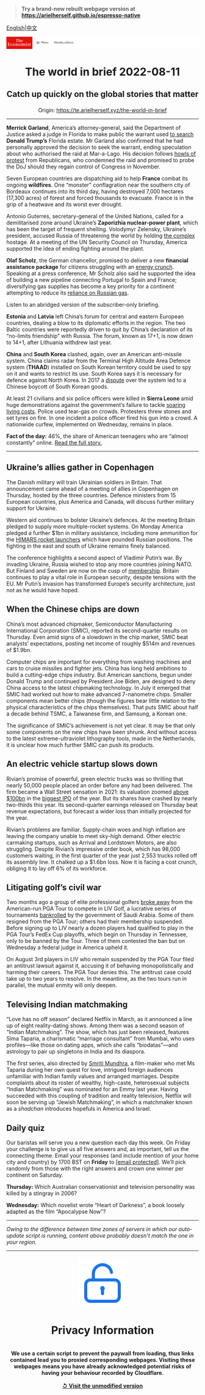 > **Try a brand-new rebuilt webpage version at https://arielherself.github.io/espresso-native**

[English](https://github.com/arielherself/espresso/blob/main/README.md)|[中文](https://github-com.translate.goog/arielherself/espresso/blob/main/README.md?_x_tr_sl=en&_x_tr_tl=zh-CN&_x_tr_hl=zh-CN&_x_tr_pto=wapp)



![The Economist](menubar.png)

# <p align="center">The world in brief 2022-08-11</p>

## <p align="center">Catch up quickly on the global stories that matter</p>

<p align="center">Origin: <a href="https://te.arielherself.xyz/the-world-in-brief">https://te.arielherself.xyz/the-world-in-brief</a><hr>

<strong>Merrick Garland</strong>, America’s attorney-general, said the Department of Justice asked a judge in Florida to make public the warrant used [to search](https://te.arielherself.xyz/united-states/2022/08/09/an-fbi-raid-on-donald-trumps-home-ignites-a-political-firestorm) <strong>Donald Trump’s</strong> Florida estate. Mr Garland also confirmed that he had personally approved the decision to seek the warrant, ending speculation about who authorised the raid at Mar-a-Lago. His decision follows [howls of protest](https://te.arielherself.xyz/united-states/2022/08/10/the-raid-on-mar-a-lago-could-shake-americas-foundations) from Republicans, who condemned the raid and promised to probe the DoJ should they regain control of Congress in November.

Seven European countries are dispatching aid to help <strong>France </strong>combat its ongoing <strong>wildfires</strong>. One “monster” conflagration near the southern city of Bordeaux continues into its third day, having destroyed 7,000 hectares (17,300 acres) of forest and forced thousands to evacuate. France is in the grip of a heatwave and its worst ever drought.

Antonio Guterres, secretary-general of the United Nations, called for a demilitarised zone around Ukraine’s <strong>Zaporizhia nuclear-power plant</strong>, which has been the target of frequent shelling. Volodymyr Zelensky, Ukraine’s president, accused Russia of threatening the world by holding [the complex](https://te.arielherself.xyz/by-invitation/2022/06/16/nuclear-plants-could-become-dirty-bombs-in-ukraine-warns-serhii-plokhy) hostage. At a meeting of the UN Security Council on Thursday, America supported the idea of ending fighting around the plant.

<strong>Olaf Scholz</strong>, the German chancellor, promised to deliver a new <strong>financial assistance package</strong> for citizens struggling with an [energy crunch](https://te.arielherself.xyz/finance-and-economics/2022/06/30/can-europe-keep-the-lights-on-this-winter). Speaking at a press conference, Mr Scholz also said he supported the idea of building a new pipeline connecting Portugal to Spain and France; diversifying gas supplies has become a key priority for a continent attempting to reduce its [reliance on Russian gas](https://te.arielherself.xyz/europe/2022/07/11/europe-is-preparing-for-russian-gas-to-be-cut-off-this-winter).

Listen to an abridged version of the subscriber-only briefing.

<strong>Estonia </strong>and <strong>Latvia</strong> left China’s forum for central and eastern European countries, dealing a blow to its diplomatic efforts in the region. The two Baltic countries were reportedly driven to quit by China’s declaration of its “no-limits friendship” with Russia. The forum, known as 17+1, is now down to 14+1, after Lithuania withdrew last year.

<strong>China</strong> and <strong>South Korea</strong> clashed, again, over an American anti-missile system. China claims radar from the Terminal High Altitude Area Defence system (<strong>THAAD</strong>) installed on South Korean territory could be used to spy on it and wants to restrict its use. South Korea says it is necessary for defence against North Korea. In 2017 a [dispute](https://te.arielherself.xyz/asia/2017/03/23/why-china-is-wrong-to-be-furious-about-thaad) over the system led to a Chinese boycott of South Korean goods.

At least 21 civilians and six police officers were killed in <strong>Sierra Leone </strong>amid huge demonstrations against the government’s failure to tackle [soaring living costs](https://te.arielherself.xyz/international/2022/06/23/costly-food-and-energy-are-fostering-global-unrest). Police used tear-gas on crowds. Protesters threw stones and set tyres on fire. In one incident a police officer fired his gun into a crowd. A nationwide curfew, implemented on Wednesday, remains in place.

<strong>Fact of the day:</strong> 46%, the share of American teenagers who are “almost constantly” online. [Read the full story.](https://te.arielherself.xyz/graphic-detail/2022/08/10/does-gen-z-spend-too-much-time-on-social-media)

----------

## Ukraine’s allies gather in Copenhagen

The Danish military will train Ukrainian soldiers in Britain. That announcement came ahead of a meeting of allies in Copenhagen on Thursday, hosted by the three countries. Defence ministers from 15 European countries, plus America and Canada, will discuss further military support for Ukraine.

Western aid continues to bolster Ukraine’s defences. At the meeting Britain pledged to supply more multiple-rocket systems. On Monday America pledged a further $1bn in military assistance, including more ammunition for the [HIMARS rocket launchers](https://te.arielherself.xyz/europe/2022/07/13/ukraines-new-rockets-are-wreaking-havoc-on-russias-army) which have pounded Russian positions. The fighting in the east and south of Ukraine remains finely balanced. 

The conference highlights a second aspect of Vladimir Putin’s war. By invading Ukraine, Russia wished to stop any more countries joining NATO. But Finland and Sweden are now on the cusp of [membership](https://te.arielherself.xyz/leaders/2022/05/15/in-applying-to-nato-finland-and-sweden-give-the-lie-to-putins-claims). Britain continues to play a vital role in European security, despite tensions with the EU. Mr Putin’s invasion has transformed Europe’s security architecture, just not as he would have hoped. 

## When the Chinese chips are down

China’s most advanced chipmaker, Semiconductor Manufacturing International Corporation (SMIC), reported its second-quarter results on Thursday. Even amid signs of a slowdown in the chip market, SMIC beat analysts’ expectations, posting net income of roughly $514m and revenues of $1.9bn.   
  
 Computer chips are important for everything from washing machines and cars to cruise missiles and fighter jets. China has long held ambitions to build a cutting-edge chips industry. But American sanctions, begun under Donald Trump and continued by President Joe Biden, are designed to deny China access to the latest chipmaking technology. In July it emerged that SMIC had worked out how to make advanced 7-nanometre chips. Smaller components mean better chips (though the figures bear little relation to the physical characteristics of the chips themselves). That puts SMIC about half a decade behind TSMC, a Taiwanese firm, and Samsung, a Korean one.  
  
 The significance of SMIC’s achievement is not yet clear. It may be that only some components on the new chips have been shrunk. And without access to the latest extreme-ultraviolet lithography tools, made in the Netherlands, it is unclear how much further SMIC can push its products.

## An electric vehicle startup slows down

Rivian’s promise of powerful, green electric trucks was so thrilling that nearly 50,000 people placed an order before any had been delivered. The firm became a Wall Street sensation in 2021: its valuation zoomed [above $100bn](https://te.arielherself.xyz/business/2021/09/02/an-electric-vehicle-startup-aims-for-a-stellar-valuation) in the [biggest IPO](https://te.arielherself.xyz/graphic-detail/2021/11/10/rivians-giant-listing-comes-amid-huge-losses) of the year. But its shares have crashed by nearly two-thirds this year. Its second-quarter earnings released on Thursday beat revenue expectations, but forecast a wider loss than initially projected for the year.  
  
 Rivian’s problems are familiar. Supply-chain woes and high inflation are leaving the company unable to meet sky-high demand. Other electric carmaking startups, such as Arrival and Lordstown Motors, are also struggling. Despite Rivian’s impressive order book, which has 98,000 customers waiting, in the first quarter of the year just 2,553 trucks rolled off its assembly line. It chalked up a $1.6bn loss. Now it is facing a cost crunch, obliging it to lay off 6% of its workforce.

## Litigating golf’s civil war

Two months ago a group of elite professional golfers [broke away](https://te.arielherself.xyz/culture/2022/06/17/will-signing-stars-like-phil-mickelson-bring-success-to-liv-golf) from the American-run PGA Tour to compete in LIV Golf, a lucrative series of tournaments [bankrolled](https://te.arielherself.xyz/middle-east-and-africa/2022/06/23/saudi-arabia-still-thinks-money-can-buy-a-new-reputation) by the government of Saudi Arabia. Some of them resigned from the PGA Tour; others had their membership suspended. Before signing up to LIV nearly a dozen players had qualified to play in the PGA Tour’s FedEx Cup playoffs, which begin on Thursday in Tennessee, only to be banned by the Tour. Three of them contested the ban but on Wednesday a federal judge in America upheld it.  
  
 On August 3rd players in LIV who remain suspended by the PGA Tour filed an antitrust lawsuit against it, accusing it of behaving monopolistically and harming their careers. The PGA Tour denies this. The antitrust case could take up to two years to resolve. In the meantime, as the two tours run in parallel, the mutual enmity will only deepen.

## Televising Indian matchmaking

“Love has no off season” declared Netflix in March, as it announced a line up of eight reality-dating shows. Among them was a second season of “Indian Matchmaking”. The show, which has just been released, features Sima Taparia, a charismatic “marriage consultant” from Mumbai, who uses profiles—like those on dating apps, which she calls “biodatas”—and astrology to pair up singletons in India and its diaspora.  
  
 The first series, also directed by [Smriti Mundhra](https://te.arielherself.xyz/prospero/2020/08/12/smriti-mundhra-both-celebrates-and-questions-indian-cultural-values), a film-maker who met Ms Taparia during her own quest for love, intrigued foreign audiences unfamiliar with Indian family values and arranged marriages. Despite complaints about its roster of wealthy, high-caste, heterosexual subjects “Indian Matchmaking” was nominated for an Emmy last year. Having succeeded with this coupling of tradition and reality television, Netflix will soon be serving up “Jewish Matchmaking”, in which a matchmaker known as a <em>shadchan</em> introduces hopefuls in America and Israel.

## Daily quiz

Our baristas will serve you a new question each day this week. On Friday your challenge is to give us all five answers and, as important, tell us the connecting theme. Email your responses (and include mention of your home city and country) by 1700 BST on <strong>Friday</strong> to [<span class="__cf_email__" data-cfemail="8ddcf8e4f7c8fefdffe8fefee2cde8eee2e3e2e0e4fef9a3eee2e0">[email&#160;protected]</span>](https://mail.google.com/mail/?view=cm&amp;fs=1&amp;tf=1&amp;to=QuizEspresso@te.arielherself.xyz). We’ll pick randomly from those with the right answers and crown one winner per continent on Saturday.

<strong>Thursday:</strong> Which Australian conservationist and television personality was killed by a stingray in 2006?

<strong>Wednesday:</strong> Which novelist wrote “Heart of Darkness”, a book loosely adapted as the film “Apocalypse Now”?

----------

*Owing to the difference between time zones of servers in which our auto-update script is running, content above probably doesn't match the one in your region.*

|<br><div align="center"><img src="unlock.png" /><h1>Privacy Information</h1></div></br>We use a certain script to prevent the paywall from loading, thus links contained lead you to proxied corresponding webpages. Visiting these webpages means you have already acknowledged potential risks of having your behaviour recorded by Cloudflare.<br><br>[&#x21BA; Visit the unmodified version](README.raw.md)<br><br>|
|-----|
